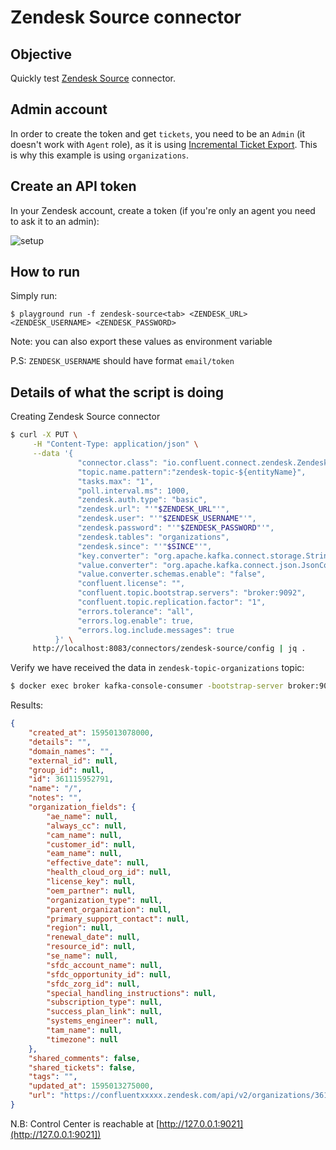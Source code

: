 # Zendesk Source connector



## Objective

Quickly test [Zendesk Source](https://docs.confluent.io/current/connect/kafka-connect-zendesk/index.html#quick-start) connector.


## Admin account

In order to create the token and get `tickets`, you need to be an `Admin` (it doesn't work with `Agent` role), as it is using [Incremental Ticket Export](https://developer.zendesk.com/api-reference/ticketing/ticket-management/incremental_exports/#allowed-for-2).
This is why this example is using `organizations`.

## Create an API token

In your Zendesk account, create a token (if you're only an agent you need to ask it to an admin):

![setup](Screenshot1.png)

## How to run

Simply run:

```
$ playground run -f zendesk-source<tab> <ZENDESK_URL> <ZENDESK_USERNAME> <ZENDESK_PASSWORD>
```

Note: you can also export these values as environment variable

P.S: `ZENDESK_USERNAME` should have format `email/token`

## Details of what the script is doing


Creating Zendesk Source connector

```bash
$ curl -X PUT \
     -H "Content-Type: application/json" \
     --data '{
               "connector.class": "io.confluent.connect.zendesk.ZendeskSourceConnector",
               "topic.name.pattern":"zendesk-topic-${entityName}",
               "tasks.max": "1",
               "poll.interval.ms": 1000,
               "zendesk.auth.type": "basic",
               "zendesk.url": "'"$ZENDESK_URL"'",
               "zendesk.user": "'"$ZENDESK_USERNAME"'",
               "zendesk.password": "'"$ZENDESK_PASSWORD"'",
               "zendesk.tables": "organizations",
               "zendesk.since": "'"$SINCE"'",
               "key.converter": "org.apache.kafka.connect.storage.StringConverter",
               "value.converter": "org.apache.kafka.connect.json.JsonConverter",
               "value.converter.schemas.enable": "false",
               "confluent.license": "",
               "confluent.topic.bootstrap.servers": "broker:9092",
               "confluent.topic.replication.factor": "1",
               "errors.tolerance": "all",
               "errors.log.enable": true,
               "errors.log.include.messages": true
          }' \
     http://localhost:8083/connectors/zendesk-source/config | jq .
```

Verify we have received the data in `zendesk-topic-organizations` topic:

```bash
$ docker exec broker kafka-console-consumer -bootstrap-server broker:9092 --topic zendesk-topic-organizations --from-beginning --max-messages 1
```

Results:

```json
{
    "created_at": 1595013078000,
    "details": "",
    "domain_names": "",
    "external_id": null,
    "group_id": null,
    "id": 361115952791,
    "name": "/",
    "notes": "",
    "organization_fields": {
        "ae_name": null,
        "always_cc": null,
        "cam_name": null,
        "customer_id": null,
        "eam_name": null,
        "effective_date": null,
        "health_cloud_org_id": null,
        "license_key": null,
        "oem_partner": null,
        "organization_type": null,
        "parent_organization": null,
        "primary_support_contact": null,
        "region": null,
        "renewal_date": null,
        "resource_id": null,
        "se_name": null,
        "sfdc_account_name": null,
        "sfdc_opportunity_id": null,
        "sfdc_zorg_id": null,
        "special_handling_instructions": null,
        "subscription_type": null,
        "success_plan_link": null,
        "systems_engineer": null,
        "tam_name": null,
        "timezone": null
    },
    "shared_comments": false,
    "shared_tickets": false,
    "tags": "",
    "updated_at": 1595013275000,
    "url": "https://confluentxxxxx.zendesk.com/api/v2/organizations/361115952791.json"
}
```

N.B: Control Center is reachable at [http://127.0.0.1:9021](http://127.0.0.1:9021])
